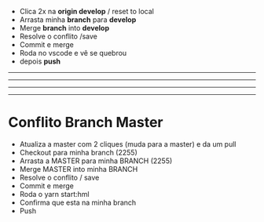 - Clica 2x na **origin develop**  / reset to local 
- Arrasta minha **branch** para **develop**
- Merge **branch** into **develop**
- Resolve o conflito /save 
- Commit e merge
- Roda no vscode e vê se quebrou 
- depois **push**


-----------------
---------
-----------
-----


# Conflito Branch Master

- Atualiza a master com 2 cliques (muda para a master) e da um pull
- Checkout para minha branch (2255)
- Arrasta a MASTER para minha BRANCH (2255)
- Merge  MASTER into minha BRANCH
- Resolve o conflito / save
- Commit e merge
- Roda o yarn start:hml
- Confirma que esta na minha branch
- Push

